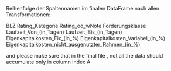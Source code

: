  Reihenfolge der Spaltennamen im finalen DataFrame nach allen Transformationen:

BLZ
Rating_Kategorie
Rating_od_wNote
Forderungsklasse
Laufzeit_Von_(in_Tagen)
Laufzeit_Bis_(in_Tagen)
Eigenkapitalkosten_Fix_(in_%)
Eigenkapitalkosten_Variabel_(in_%)
Eigenkapitalkosten_nicht_ausgenutzter_Rahmen_(in_%)



and please make sure that in the final file , not all the data should accumulate only in column index A
